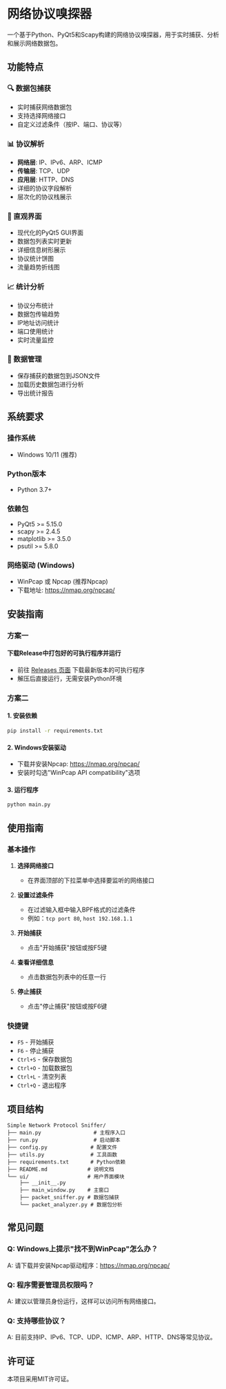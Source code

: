# 网络协议嗅探器

一个基于Python、PyQt5和Scapy构建的网络协议嗅探器，用于实时捕获、分析和展示网络数据包。

## 功能特点

### 🔍 数据包捕获
- 实时捕获网络数据包
- 支持选择网络接口
- 自定义过滤条件（按IP、端口、协议等）

### 📊 协议解析
- **网络层**: IP、IPv6、ARP、ICMP
- **传输层**: TCP、UDP
- **应用层**: HTTP、DNS
- 详细的协议字段解析
- 层次化的协议栈展示

### 🎨 直观界面
- 现代化的PyQt5 GUI界面
- 数据包列表实时更新
- 详细信息树形展示
- 协议统计饼图
- 流量趋势折线图

### 📈 统计分析
- 协议分布统计
- 数据包传输趋势
- IP地址访问统计
- 端口使用统计
- 实时流量监控

### 💾 数据管理
- 保存捕获的数据包到JSON文件
- 加载历史数据包进行分析
- 导出统计报告

## 系统要求

### 操作系统
- Windows 10/11 (推荐)

### Python版本
- Python 3.7+

### 依赖包
- PyQt5 >= 5.15.0
- scapy >= 2.4.5
- matplotlib >= 3.5.0
- psutil >= 5.8.0

### 网络驱动 (Windows)
- WinPcap 或 Npcap (推荐Npcap)
- 下载地址: https://nmap.org/npcap/

## 安装指南
### 方案一
#### 下载Release中打包好的可执行程序并运行
- 前往 [Releases 页面](https://github.com/Xu-Jack11/Simple-Network-Protocol-Sniffer/releases) 下载最新版本的可执行程序
- 解压后直接运行，无需安装Python环境
### 方案二
#### 1. 安装依赖
```bash
pip install -r requirements.txt
```

#### 2. Windows安装驱动
- 下载并安装Npcap: https://nmap.org/npcap/
- 安装时勾选"WinPcap API compatibility"选项

#### 3. 运行程序

```bash
python main.py
```

## 使用指南

### 基本操作

1. **选择网络接口**
   - 在界面顶部的下拉菜单中选择要监听的网络接口

2. **设置过滤条件**
   - 在过滤输入框中输入BPF格式的过滤条件
   - 例如：`tcp port 80`, `host 192.168.1.1`

3. **开始捕获**
   - 点击"开始捕获"按钮或按F5键

4. **查看详细信息**
   - 点击数据包列表中的任意一行

5. **停止捕获**
   - 点击"停止捕获"按钮或按F6键

### 快捷键
- `F5` - 开始捕获
- `F6` - 停止捕获
- `Ctrl+S` - 保存数据包
- `Ctrl+O` - 加载数据包
- `Ctrl+L` - 清空列表
- `Ctrl+Q` - 退出程序

## 项目结构

```
Simple Network Protocol Sniffer/
├── main.py                 # 主程序入口
├── run.py                  # 启动脚本
├── config.py              # 配置文件
├── utils.py               # 工具函数
├── requirements.txt       # Python依赖
├── README.md             # 说明文档
└── ui/                   # 用户界面模块
    ├── __init__.py
    ├── main_window.py    # 主窗口
    ├── packet_sniffer.py # 数据包捕获
    └── packet_analyzer.py # 数据包分析
```

## 常见问题

### Q: Windows上提示"找不到WinPcap"怎么办？
A: 请下载并安装Npcap驱动程序：https://nmap.org/npcap/

### Q: 程序需要管理员权限吗？
A: 建议以管理员身份运行，这样可以访问所有网络接口。

### Q: 支持哪些协议？
A: 目前支持IP、IPv6、TCP、UDP、ICMP、ARP、HTTP、DNS等常见协议。

## 许可证

本项目采用MIT许可证。